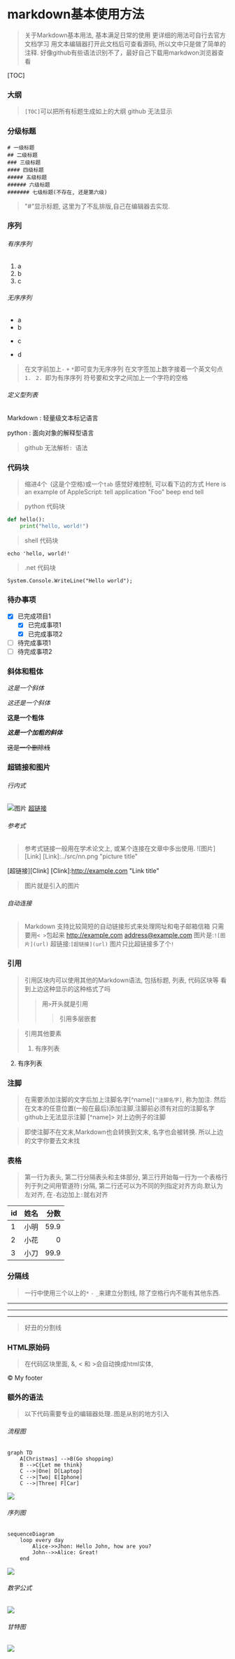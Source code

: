# markdown基本使用方法
> 关于Markdown基本用法, 基本满足日常的使用
更详细的用法可自行去官方文档学习
用文本编辑器打开此文档后可查看源码, 所以文中只是做了简单的注释.
好像github有些语法识别不了，最好自己下载用markdwon浏览器查看

[TOC]
### 大纲
>   `[TOC]`可以把所有标题生成如上的大纲
github 无法显示

### 分级标题
    # 一级标题
    ## 二级标题
    ### 三级标题
    #### 四级标题
    ##### 五级标题
    ###### 六级标题
    ####### 七级标题(不存在, 还是第六级)
> "#"显示标题, 这里为了不乱排版,自己在编辑器去实现.

### 序列
###### 有序序列
1. a
2. b
3. c
###### 无序序列
* a
* b 
+ c
- d

>在文字前加上`-` `+` `*`即可变为无序序列
>在文字签加上数字接着一个英文句点`1. ` `2. `即为有序序列
>符号要和文字之间加上一个字符的空格

###### 定义型列表
Markdown
: 轻量级文本标记语言

python
: 面向对象的解释型语言
> github 无法解析`: `语法

### 代码块
> 缩进4个` `(这是个空格)或一个`tab`
感觉好难控制, 可以看下边的方式
        Here is an example of AppleScript:
        tell application "Foo"
            beep
        end tell
    


> python 代码块
~~~python
def hello():
    print("hello, world!")
~~~

> shell 代码块
~~~shell
echo 'hello, world!'
~~~

> .net 代码块
~~~.net
System.Console.WriteLine("Hello world");
~~~

### 待办事项
- [x] 已完成项目1
  - [x] 已完成事项1
  - [x] 已完成事项2
- [ ] 待完成事项1
- [ ] 待完成事项2 

### 斜体和粗体

*这是一个斜体*

_这还是一个斜体_

**这是一个粗体**

***这是一个加粗的斜体***

~~这是一个删除线~~

### 超链接和图片
###### 行内式
![图片](../src/nn.png "picture title")
[超链接](url "link title")

###### 参考式
> 参考式链接一般用在学术论文上, 或某个连接在文章中多出使用.
![图片][Link]
[Link]:../src/nn.png "picture title"

[超链接][Clink]
[Clink]:http://example.com "Link title"
> 图片就是引入的图片
###### 自动连接
> Markdown 支持比较简短的自动链接形式来处理网址和电子邮箱信箱
只需要用`< >`包起来
<http://example.com>
<address@example.com>
> 图片是:`![图片](url)`
> 超链接:`[超链接](url)`
> 图片只比超链接多了个`!`



### 引用
> 引用区块内可以使用其他的Markdown语法, 包括标题, 列表, 代码区块等
> 看到上边这种显示的这种格式了吗
>> 用`>`开头就是引用
>>> 引用多层嵌套

> 引用其他要素
>1. 有序列表
2. 有序列表


### 注脚
> 在需要添加注脚的文字后加上注脚名字[^name]`[^注脚名字]`, 称为加注. 
然后在文本的任意位置(一般在最后)添加注脚,注脚前必须有对应的注脚名字
github上无法显示注脚
[^name]> 对上边例子的注脚

> 即使注脚不在文末,Markdown也会转换到文末, 名字也会被转换.
所以上边的文字你要去文末找

### 表格
> 第一行为表头, 第二行分隔表头和主体部分, 第三行开始每一行为一个表格行
列于列之间用管道符`|`分隔,
第二行还可以为不同的列指定对齐方向.默认为左对齐, 在`-`右边加上`:`就右对齐

|id|姓名|分数|
|-|-|-:|
|1|小明|59.9|
|2|小花|0|
|3|小刀|99.9|

### 分隔线
> 一行中使用三个以上的`*` `-` `_`来建立分割线, 除了空格行内不能有其他东西.
* * * 
************
- - -

> 好丑的分割线

### HTML原始码
> 在代码区块里面, &, < 和 >会自动换成html实体,

<div class="footer">
    © My footer
</div>


### 额外的语法
> 以下代码需要专业的编辑器处理..图是从别的地方引入

###### 流程图
```
graph TD
    A[Christmas] -->B(Go shopping)
    B -->C{Let me think}
    C -->|One| D[Laptop]
    C -->|Two| E[Iphone]
    C -->|Three| F[Car]
```

![](../src/lct.png)

###### 序列图
```
sequenceDiagram
    loop every day
        Alice->>Jhon: Hello John, how are you?
        John-->>Alice: Great!
    end
```

![](../src/xlt.png)

###### 数学公式
![](../src/sxgs.png)

###### 甘特图
![](../src/gtt.png)